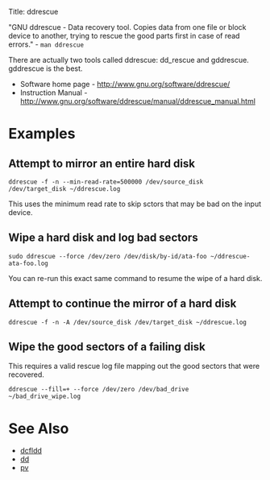 Title: ddrescue

"GNU ddrescue - Data recovery tool.  Copies data from one file or block device to another, trying to rescue the good parts first in case of read errors." - `man ddrescue`

There are actually two tools called ddrescue: dd_rescue and gddrescue.  gddrescue is the best.

- Software home page - <http://www.gnu.org/software/ddrescue/>
- Instruction Manual - <http://www.gnu.org/software/ddrescue/manual/ddrescue_manual.html>

# Examples

## Attempt to mirror an entire hard disk

```
ddrescue -f -n --min-read-rate=500000 /dev/source_disk /dev/target_disk ~/ddrescue.log
```

This uses the minimum read rate to skip sctors that may be bad on the input device.

## Wipe a hard disk and log bad sectors

```
sudo ddrescue --force /dev/zero /dev/disk/by-id/ata-foo ~/ddrescue-ata-foo.log
```

You can re-run this exact same command to resume the wipe of a hard disk.

## Attempt to continue the mirror of a hard disk

```
ddrescue -f -n -A /dev/source_disk /dev/target_disk ~/ddrescue.log
```

## Wipe the good sectors of a failing disk
This requires a valid rescue log file mapping out the good sectors that were recovered.

```
ddrescue --fill=+ --force /dev/zero /dev/bad_drive ~/bad_drive_wipe.log
```

# See Also

- [dcfldd](dcfldd)
- [dd](dd)
- [pv](pv)
